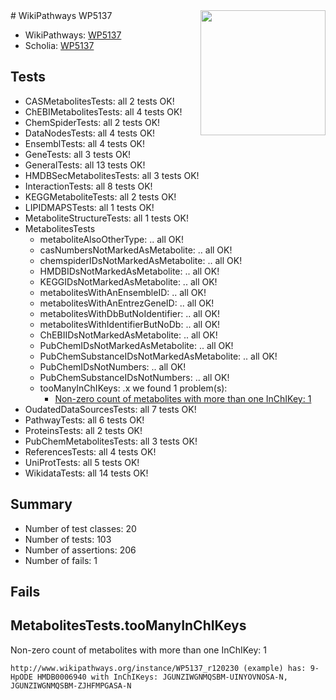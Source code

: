 <img style="float: right; width: 200px" src="https://upload.wikimedia.org/wikipedia/commons/thumb/8/83/Wplogo_with_text_500.png/640px-Wplogo_with_text_500.png" />
# WikiPathways WP5137

* WikiPathways: [WP5137](https://new.wikipathways.org/pathways/WP5137)
* Scholia: [WP5137](https://scholia.toolforge.org/wikipathways/WP5137)
## Tests
* CASMetabolitesTests: all 2 tests OK!
* ChEBIMetabolitesTests: all 4 tests OK!
* ChemSpiderTests: all 2 tests OK!
* DataNodesTests: all 4 tests OK!
* EnsemblTests: all 4 tests OK!
* GeneTests: all 3 tests OK!
* GeneralTests: all 13 tests OK!
* HMDBSecMetabolitesTests: all 3 tests OK!
* InteractionTests: all 8 tests OK!
* KEGGMetaboliteTests: all 2 tests OK!
* LIPIDMAPSTests: all 1 tests OK!
* MetaboliteStructureTests: all 1 tests OK!
* MetabolitesTests
    * metaboliteAlsoOtherType: .. all OK!
    * casNumbersNotMarkedAsMetabolite: .. all OK!
    * chemspiderIDsNotMarkedAsMetabolite: .. all OK!
    * HMDBIDsNotMarkedAsMetabolite: .. all OK!
    * KEGGIDsNotMarkedAsMetabolite: .. all OK!
    * metabolitesWithAnEnsembleID: .. all OK!
    * metabolitesWithAnEntrezGeneID: .. all OK!
    * metabolitesWithDbButNoIdentifier: .. all OK!
    * metabolitesWithIdentifierButNoDb: .. all OK!
    * ChEBIIDsNotMarkedAsMetabolite: .. all OK!
    * PubChemIDsNotMarkedAsMetabolite: .. all OK!
    * PubChemSubstanceIDsNotMarkedAsMetabolite: .. all OK!
    * PubChemIDsNotNumbers: .. all OK!
    * PubChemSubstanceIDsNotNumbers: .. all OK!
    * tooManyInChIKeys: .x we found 1 problem(s):
        * [Non-zero count of metabolites with more than one InChIKey: 1](#a4e4037e)
* OudatedDataSourcesTests: all 7 tests OK!
* PathwayTests: all 6 tests OK!
* ProteinsTests: all 2 tests OK!
* PubChemMetabolitesTests: all 3 tests OK!
* ReferencesTests: all 4 tests OK!
* UniProtTests: all 5 tests OK!
* WikidataTests: all 14 tests OK!


## Summary

* Number of test classes: 20
* Number of tests: 103
* Number of assertions: 206
* Number of fails: 1

## Fails

<a name="a4e4037e" />

## MetabolitesTests.tooManyInChIKeys

Non-zero count of metabolites with more than one InChIKey: 1
```
http://www.wikipathways.org/instance/WP5137_r120230 (example) has: 9-HpODE HMDB0006940 with InChIKeys: JGUNZIWGNMQSBM-UINYOVNOSA-N, JGUNZIWGNMQSBM-ZJHFMPGASA-N
```

